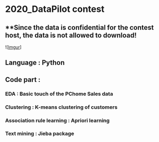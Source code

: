 # 2020_DataPilot contest
## **Since the data is confidential for the contest host, the data is not allowed to download!
![[Imgur](https://imgur.com/UBXoSos)]
## Language : Python

## Code part :
### EDA : Basic touch of the PChome Sales data
### Clustering : K-means clustering of customers
### Association rule learning : Apriori learning
### Text mining : Jieba package
